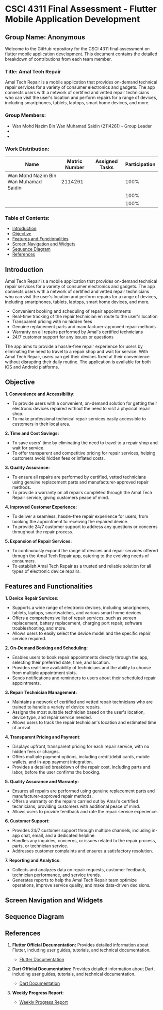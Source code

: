 # CSCI 4311 Final Assessment - Flutter Mobile Application Development

## Group Name: Anonymous

Welcome to the GitHub repository for the CSCI 4311 final assessment on flutter mobile application development. This document contains the detailed breakdown of contributions from each team member.

### Title: Amal Tech Repair
Amal Tech Repair is a mobile application that provides on-demand technical repair services for a variety of consumer electronics and gadgets. 
The app connects users with a network of certified and vetted repair technicians who can visit 
the user's location and perform repairs for a range of devices, including smartphones, tablets, laptops, smart home devices, and more.

### Group Members:
- Wan Mohd Nazim Bin Wan Muhamad Saidin (2114261) - Group Leader
- 
- 

### Work Distribution:

| Name                            | Matric Number | Assigned Tasks                                            | Participation |
|---------------------------------|---------------|-----------------------------------------------------------|---------------|
| Wan Mohd Nazim Bin Wan Muhamad Saidin | 2114261 |   | 100% |
|        |       |             | 100%          |
|        |      |  | 100%          |

### Table of Contents:
- [Introduction](#introduction)
- [Objective](#objective)
- [Features and Functionalities](#features-and-functionalities)
- [Screen Navigation and Widgets](#screen-navigation-and-widgets)
- [Sequence Diagram](#sequence-diagram)
- [References](#references)

## Introduction 
Amal Tech Repair is a mobile application that provides on-demand technical repair services for a variety of consumer electronics and gadgets. 
The app connects users with a network of certified and vetted repair technicians who can visit 
the user's location and perform repairs for a range of devices, including smartphones, tablets, laptops, smart home devices, and more.

- Convenient booking and scheduling of repair appointments
- Real-time tracking of the repair technician en route to the user's location
- Transparent pricing with no hidden fees
- Genuine replacement parts and manufacturer-approved repair methods
- Warranty on all repairs performed by Amal's certified technicians
- 24/7 customer support for any issues or questions

The app aims to provide a hassle-free repair experience for users by eliminating the need to travel to a repair shop and wait for service. 
With Amal Tech Repair, users can get their devices fixed at their convenience without disrupting their daily routine. The application is available for both iOS and Android platforms.

## Objective
**1. Convenience and Accessibility:**
- To provide users with a convenient, on-demand solution for getting their electronic devices repaired without the need to visit a physical repair shop.
- To make professional technical repair services easily accessible to customers in their local area.

**2. Time and Cost Savings:**
- To save users' time by eliminating the need to travel to a repair shop and wait for service.
- To offer transparent and competitive pricing for repair services, helping customers avoid hidden fees or inflated costs.

**3. Quality Assurance:**
- To ensure all repairs are performed by certified, vetted technicians using genuine replacement parts and manufacturer-approved repair methods.
- To provide a warranty on all repairs completed through the Amal Tech Repair service, giving customers peace of mind.

**4. Improved Customer Experience:**
- To deliver a seamless, hassle-free repair experience for users, from booking the appointment to receiving the repaired device.
- To provide 24/7 customer support to address any questions or concerns throughout the repair process.

**5. Expansion of Repair Services:**
- To continuously expand the range of devices and repair services offered through the Amal Tech Repair app, catering to the evolving needs of consumers.
- To establish Amal Tech Repair as a trusted and reliable solution for all types of electronic device repairs.

## Features and Functionalities
**1. Device Repair Services:**
- Supports a wide range of electronic devices, including smartphones, tablets, laptops, smartwatches, and various smart home devices.
- Offers a comprehensive list of repair services, such as screen replacement, battery replacement, charging port repair, software troubleshooting, and more.
- Allows users to easily select the device model and the specific repair service required.

**2. On-Demand Booking and Scheduling:**
- Enables users to book repair appointments directly through the app, selecting their preferred date, time, and location.
- Provides real-time availability of technicians and the ability to choose from multiple appointment slots.
- Sends notifications and reminders to users about their scheduled repair appointments.

**3. Repair Technician Management:**
- Maintains a network of certified and vetted repair technicians who are trained to handle a variety of device repairs.
- Assigns the most suitable technician based on the user's location, device type, and repair service needed.
- Allows users to track the repair technician's location and estimated time of arrival.

**4. Transparent Pricing and Payment:**
- Displays upfront, transparent pricing for each repair service, with no hidden fees or charges.
- Offers multiple payment options, including credit/debit cards, mobile wallets, and in-app payment integration.
- Provides a detailed breakdown of the repair cost, including parts and labor, before the user confirms the booking.

**5. Quality Assurance and Warranty:**
- Ensures all repairs are performed using genuine replacement parts and manufacturer-approved repair methods.
- Offers a warranty on the repairs carried out by Amal's certified technicians, providing customers with additional peace of mind.
- Allows users to provide feedback and rate the repair service experience.

**6. Customer Support:**
- Provides 24/7 customer support through multiple channels, including in-app chat, email, and a dedicated helpline.
- Handles any inquiries, concerns, or issues related to the repair process, parts, or technician service.
- Addresses customer complaints and ensures a satisfactory resolution.

**7. Reporting and Analytics:**
- Collects and analyzes data on repair requests, customer feedback, technician performance, and service trends.
- Generates reports to help the Amal Tech Repair team optimize operations, improve service quality, and make data-driven decisions.
  
## Screen Navigation and Widgets

## Sequence Diagram

## References

1. **Flutter Official Documentation:** Provides detailed information about Flutter, including user guides, tutorials, and technical documentation.
   - [Flutter Documentation](https://docs.flutter.dev/)

2. **Dart Official Documentation:** Provides detailed information about Dart, including user guides, tutorials, and technical documentation.
   - [Dart Documentation](https://pub.dev/)

3. **Weekly Progress Report:**
   - [Weekly Progress Report]()
